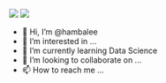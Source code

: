 [![](https://github-readme-stats.vercel.app/api?username=hambalee)](#)
[![](https://github-readme-stats.vercel.app/api/top-langs/?username=hambalee&layout=compact)](#)

- 👋 Hi, I’m @hambalee
- 👀 I’m interested in ...
- 🌱 I’m currently learning Data Science
- 💞️ I’m looking to collaborate on ...
- 📫 How to reach me ...

<!---
hambalee/hambalee is a ✨ special ✨ repository because its `README.md` (this file) appears on your GitHub profile.
You can click the Preview link to take a look at your changes.
--->
